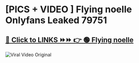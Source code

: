 
 # [PICS + VIDEO ] Flying noelle Onlyfans Leaked 79751

## <h2><a href="https://clipsfans.com/Flying_noelle&ref=git">🔗 Click to LINKS ⏩⏩ 👉 🟢 Flying noelle </a></h2>

<a href="https://clipsfans.com/Flying_noelle&ref=git" rel="nofollow" data-target="animated-image.originalLink"><img src="https://i.ibb.co.com/xMMVF88/686577567.gif" alt="Viral Video Original" style="max-width: 100%; display: inline-block;" data-target="animated-image.originalImage"></a>

